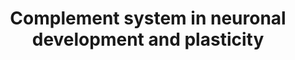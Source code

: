 ---
annotations:
- id: CL:0000127
  parent: animal cell
  type: Cell Type Ontology
  value: astrocyte
- id: PW:0000502
  parent: regulatory pathway
  type: Pathway Ontology
  value: complement system pathway
- id: CL:0011020
  parent: native cell
  type: Cell Type Ontology
  value: neural progenitor cell
- id: PW:0002358
  parent: disease pathway
  type: Pathway Ontology
  value: neurodevelopmental disorder pathway
- id: CL:0000129
  parent: animal cell
  type: Cell Type Ontology
  value: microglial cell
- id: CL:0000540
  parent: animal cell
  type: Cell Type Ontology
  value: neuron
- id: PW:0000059
  parent: signaling pathway
  type: Pathway Ontology
  value: signaling pathway pertinent to the brain and nervous system
authors:
- LKoole
- Egonw
- Eweitz
citedin:
- link: 10.1080/15622975.2023.2281514
  title: Interactive neuroinflammation pathways and transcriptomics-based identification
    of drugs and chemical compounds for schizophrenia (2023)
communities: []
description: 'The complement system can be activated through the classical, alternative
  or leptin pathway. Antigen-antibody complexes are recognised by C1q, which causes
  the sequential cleavages of C1r and C1s (classical pathway). Collectins and ficolins
  bind to MBL-associated serine proteases (lectin pathway). Activation of the alternative
  pathway involves spontaneous hydrolysis of C3 and subsequent cleavages by factors
  B, D and I. All cascades converge into a common pathway producing opsonins (C3b)
  that target cells for phagocytosis. Upon increasing activation, subcomponents C5b-C9
  form the membrane attack complex (MAC), which induces cellular lysis. Smaller anaphylatoxins
  (C3a, C4a and C5a) mediate chemotaxis of immune cells and vasoactivation. Furthermore,
  complement regulator proteins such as SERPING1, Factor H, CSMD1 and CD59 negatively
  regulate the cascade.   Additionally, C3d/CR2 signaling inhibits adult NPC proliferation
  (green). Anaphylatoxins and lectin components enhance migration (green). C5a-C5aR1
  signaling contributes to NPC polarity and proliferation (blue). Apoptotic signaling,
  TGFβ, C1q, C3b and CR3 mediate selective synaptic pruning of weak synapses. '
last-edited: 2024-07-22
ndex: 0a551fb1-da33-11eb-b666-0ac135e8bacf
organisms:
- Homo sapiens
redirect_from:
- /index.php/Pathway:WP5090
- /instance/WP5090
- /instance/WP5090_r134372
revision: r134372
schema-jsonld:
- '@context': https://schema.org/
  '@id': https://wikipathways.github.io/pathways/WP5090.html
  '@type': Dataset
  creator:
    '@type': Organization
    name: WikiPathways
  description: 'The complement system can be activated through the classical, alternative
    or leptin pathway. Antigen-antibody complexes are recognised by C1q, which causes
    the sequential cleavages of C1r and C1s (classical pathway). Collectins and ficolins
    bind to MBL-associated serine proteases (lectin pathway). Activation of the alternative
    pathway involves spontaneous hydrolysis of C3 and subsequent cleavages by factors
    B, D and I. All cascades converge into a common pathway producing opsonins (C3b)
    that target cells for phagocytosis. Upon increasing activation, subcomponents
    C5b-C9 form the membrane attack complex (MAC), which induces cellular lysis. Smaller
    anaphylatoxins (C3a, C4a and C5a) mediate chemotaxis of immune cells and vasoactivation.
    Furthermore, complement regulator proteins such as SERPING1, Factor H, CSMD1 and
    CD59 negatively regulate the cascade.   Additionally, C3d/CR2 signaling inhibits
    adult NPC proliferation (green). Anaphylatoxins and lectin components enhance
    migration (green). C5a-C5aR1 signaling contributes to NPC polarity and proliferation
    (blue). Apoptotic signaling, TGFβ, C1q, C3b and CR3 mediate selective synaptic
    pruning of weak synapses. '
  keywords:
  - ADP
  - APAF1
  - ATP
  - ATP10A
  - ATP11A
  - ATP11C
  - ATP8B1
  - ATP8B2
  - ATP8B3
  - AXL
  - BAK1
  - BAX
  - BID
  - C1QA
  - C1QB
  - C1QC
  - C1R
  - C1S
  - C2
  - C2a
  - C2b
  - C3
  - C3AR1
  - C3a
  - C3b
  - C3dg
  - C3f
  - C4A
  - C4B
  - C4BPA
  - C4BPB
  - C5
  - C5AR1
  - C5AR2
  - C5a
  - C6
  - C7
  - C8A
  - C8B
  - C8G
  - C9
  - CAP1
  - CASP10
  - CASP3
  - CASP7
  - CASP8
  - CASP9
  - CD46
  - CD55
  - CD59
  - CFB
  - CFBa
  - CFBb
  - CFD
  - CFH
  - CFI
  - CFP
  - CLU
  - COLEC10
  - COLEC11
  - COLEC12
  - CR1
  - CR2
  - CRB1
  - CRB2
  - CSMD1
  - CX3CL1
  - CX3CR1
  - CYCS
  - Ca2+
  - DEDD
  - DIABLO
  - DLGAP5
  - FAS
  - FASLG
  - FCN1
  - FCN2
  - FCN3
  - GAS6
  - H2O
  - HTRA2
  - IFNG
  - ITGAM
  - ITGAV
  - ITGAX
  - ITGB2
  - ITGB3
  - LLGL2
  - MARK1
  - MARK2
  - MARK3
  - MASP1
  - MASP2
  - MBL1P
  - MBL2
  - MBP
  - MERTK
  - MFGE8
  - MPP5
  - Mg2+
  - PARD3
  - PARD6A
  - PARD6B
  - PARD6G
  - PATJ
  - PLSCR1
  - PLSCR3
  - PLSCR4
  - PRKCI
  - PRKCZ
  - PROS1
  - Phosphatidylserine
  - Phosphoethanolamine
  - Pi
  - SCRIB
  - SERPING1
  - SUSD4
  - TGFB1
  - TGFB2
  - TGFB3
  - TYRO3
  - VTN
  - XIAP
  - tBID
  license: CC0
  name: Complement system in neuronal development and plasticity
seo: CreativeWork
title: Complement system in neuronal development and plasticity
wpid: WP5090
---